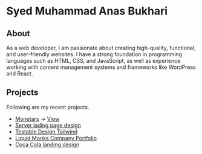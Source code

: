 # Syed Muhammad Anas Bukhari
## About
As a web developer, I am passionate about creating high-quality, functional, and user-friendly websites. I have a strong foundation in programming languages such as HTML, CSS, and JavaScript, as well as experience working with content management systems and frameworks like WordPress and React.

## Projects
Following are my recent projects.

- [Monetars](https://github.com/Anash45/Monetars-Redesign) -> [View](https://anash45.github.io/Monetars-Redesign/new/page-list.html)
- [Server lading page design](https://anash45.github.io/Server-landing-page/)
- [Testable Design Tailwind](https://anash45.github.io/tailwind-testable-design/)
- [Liquid Monks Company Portfolio](https://anash45.github.io/liquid-monks/)
- [Coca Cola landing design](https://anash45.github.io/coca-cola-homepage-design/)
